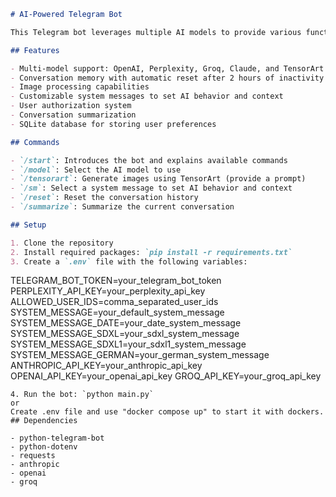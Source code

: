 ```markdown
# AI-Powered Telegram Bot

This Telegram bot leverages multiple AI models to provide various functionalities, including text generation, image description, and image creation. It supports OpenAI, Perplexity, Groq, Claude, and TensorArt models.

## Features

- Multi-model support: OpenAI, Perplexity, Groq, Claude, and TensorArt
- Conversation memory with automatic reset after 2 hours of inactivity
- Image processing capabilities
- Customizable system messages to set AI behavior and context
- User authorization system
- Conversation summarization
- SQLite database for storing user preferences

## Commands

- `/start`: Introduces the bot and explains available commands
- `/model`: Select the AI model to use
- `/tensorart`: Generate images using TensorArt (provide a prompt)
- `/sm`: Select a system message to set AI behavior and context
- `/reset`: Reset the conversation history
- `/summarize`: Summarize the current conversation

## Setup

1. Clone the repository
2. Install required packages: `pip install -r requirements.txt`
3. Create a `.env` file with the following variables:
   ```
   TELEGRAM_BOT_TOKEN=your_telegram_bot_token
   PERPLEXITY_API_KEY=your_perplexity_api_key
   ALLOWED_USER_IDS=comma_separated_user_ids
   SYSTEM_MESSAGE=your_default_system_message
   SYSTEM_MESSAGE_DATE=your_date_system_message
   SYSTEM_MESSAGE_SDXL=your_sdxl_system_message
   SYSTEM_MESSAGE_SDXL1=your_sdxl1_system_message
   SYSTEM_MESSAGE_GERMAN=your_german_system_message
   ANTHROPIC_API_KEY=your_anthropic_api_key
   OPENAI_API_KEY=your_openai_api_key
   GROQ_API_KEY=your_groq_api_key
   ```
4. Run the bot: `python main.py`
or
Create .env file and use "docker compose up" to start it with dockers.
## Dependencies

- python-telegram-bot
- python-dotenv
- requests
- anthropic
- openai
- groq

```
